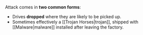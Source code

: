 Attack comes in **two common forms**:
- Drives **dropped** where they are likely to be picked up.
- Sometimes effectively a [[Trojan Horses|trojan]], shipped with [[Malware|malware]] installed after leaving the factory.
